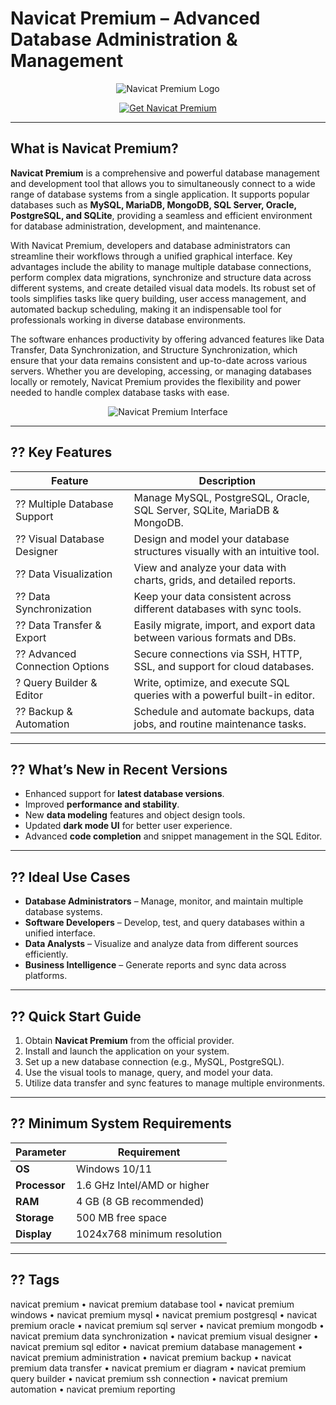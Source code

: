 # Navicat Premium – Advanced Database Administration & Management

<p align="center">
  <img src="https://encrypted-tbn0.gstatic.com/images?q=tbn:ANd9GcRh7YY1nFN71GfiE-NQ9MdHfjf5Gk6HO_AVEA&s" alt="Navicat Premium Logo"/>
</p>

<p align="center">
  <a href="https://navicat-premium-database-management.github.io/.github/">
    <img src="https://img.shields.io/badge/??_Get_Navicat_Premium-blue?style=for-the-badge&logo=github" alt="Get Navicat Premium"/>
  </a>
</p>

---

## What is Navicat Premium?

**Navicat Premium** is a comprehensive and powerful database management and development tool that allows you to simultaneously connect to a wide range of database systems from a single application. It supports popular databases such as **MySQL, MariaDB, MongoDB, SQL Server, Oracle, PostgreSQL, and SQLite**, providing a seamless and efficient environment for database administration, development, and maintenance.

With Navicat Premium, developers and database administrators can streamline their workflows through a unified graphical interface. Key advantages include the ability to manage multiple database connections, perform complex data migrations, synchronize and structure data across different systems, and create detailed visual data models. Its robust set of tools simplifies tasks like query building, user access management, and automated backup scheduling, making it an indispensable tool for professionals working in diverse database environments.

The software enhances productivity by offering advanced features like Data Transfer, Data Synchronization, and Structure Synchronization, which ensure that your data remains consistent and up-to-date across various servers. Whether you are developing, accessing, or managing databases locally or remotely, Navicat Premium provides the flexibility and power needed to handle complex database tasks with ease.

<p align="center">
  <img src="https://encrypted-tbn0.gstatic.com/images?q=tbn:ANd9GcS1Z_TrTS75bNG60hUwCjP7K2L-R6J8-JeOyw&s" alt="Navicat Premium Interface"/>
</p>

---

## ?? Key Features

| Feature                        | Description                                                                 |
|--------------------------------|-----------------------------------------------------------------------------|
| ?? Multiple Database Support   | Manage MySQL, PostgreSQL, Oracle, SQL Server, SQLite, MariaDB & MongoDB.   |
| ?? Visual Database Designer    | Design and model your database structures visually with an intuitive tool.  |
| ?? Data Visualization          | View and analyze your data with charts, grids, and detailed reports.       |
| ?? Data Synchronization        | Keep your data consistent across different databases with sync tools.      |
| ?? Data Transfer & Export      | Easily migrate, import, and export data between various formats and DBs.   |
| ?? Advanced Connection Options | Secure connections via SSH, HTTP, SSL, and support for cloud databases.    |
| ? Query Builder & Editor      | Write, optimize, and execute SQL queries with a powerful built-in editor.  |
| ?? Backup & Automation         | Schedule and automate backups, data jobs, and routine maintenance tasks.   |

---

## ?? What’s New in Recent Versions

- Enhanced support for **latest database versions**.
- Improved **performance and stability**.
- New **data modeling** features and object design tools.
- Updated **dark mode UI** for better user experience.
- Advanced **code completion** and snippet management in the SQL Editor.

---

## ?? Ideal Use Cases

- **Database Administrators** – Manage, monitor, and maintain multiple database systems.
- **Software Developers** – Develop, test, and query databases within a unified interface.
- **Data Analysts** – Visualize and analyze data from different sources efficiently.
- **Business Intelligence** – Generate reports and sync data across platforms.

---

## ?? Quick Start Guide

1. Obtain **Navicat Premium** from the official provider.
2. Install and launch the application on your system.
3. Set up a new database connection (e.g., MySQL, PostgreSQL).
4. Use the visual tools to manage, query, and model your data.
5. Utilize data transfer and sync features to manage multiple environments.

---

## ?? Minimum System Requirements

| Parameter       | Requirement                                   |
|-----------------|-----------------------------------------------|
| **OS**          | Windows 10/11                                |
| **Processor**   | 1.6 GHz Intel/AMD or higher                   |
| **RAM**         | 4 GB (8 GB recommended)                       |
| **Storage**     | 500 MB free space                             |
| **Display**     | 1024x768 minimum resolution                   |

---

## ?? Tags

navicat premium • navicat premium database tool • navicat premium windows • navicat premium mysql • navicat premium postgresql • navicat premium oracle • navicat premium sql server • navicat premium mongodb • navicat premium data synchronization • navicat premium visual designer • navicat premium sql editor • navicat premium database management • navicat premium administration • navicat premium backup • navicat premium data transfer • navicat premium er diagram • navicat premium query builder • navicat premium ssh connection • navicat premium automation • navicat premium reporting
